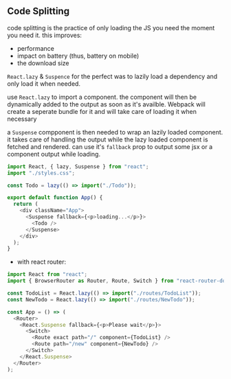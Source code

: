 ## Code Splitting

code splitting is the practice of only loading the JS you need the moment you need it. this improves:

- performance
- impact on battery (thus, battery on mobile)
- the download size

`React.lazy` & `Suspence` for the perfect was to lazily load a dependency and only load it when needed.

use `React.lazy` to import a component. the component will then be dynamically added to the output as soon as it's availble. Webpack will create a seperate bundle for it and will take care of loading it when necessary

a `Suspense` compponent is then needed to wrap an lazily loaded component. it takes care of handling the output while the lazy loaded component is fetched and rendered. can use it's `fallback` prop to output some jsx or a component output while loading.

```javascript
import React, { lazy, Suspense } from "react";
import "./styles.css";

const Todo = lazy(() => import("./Todo"));

export default function App() {
  return (
    <div className="App">
      <Suspense fallback={<p>loading...</p>}>
        <Todo />
      </Suspense>
    </div>
  );
}
```

- with react router:

```javascript
import React from "react";
import { BrowserRouter as Router, Route, Switch } from "react-router-dom";

const TodoList = React.lazy(() => import("./routes/TodoList"));
const NewTodo = React.lazy(() => import("./routes/NewTodo"));

const App = () => (
  <Router>
    <React.Suspense fallback={<p>Please wait</p>}>
      <Switch>
        <Route exact path="/" component={TodoList} />
        <Route path="/new" component={NewTodo} />
      </Switch>
    </React.Suspense>
  </Router>
);
```
